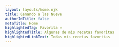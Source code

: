 ```yaml
---
layout: layouts/home.njk
title: Cenando a las Nueve
authorInTitle: false
metaTitle: Home
highlightedTag: Favorita ⭐
highlightedTitle: Algunas de mis recetas favoritas
highlightedLinkText: Todas mis recetas favoritas
---
```

